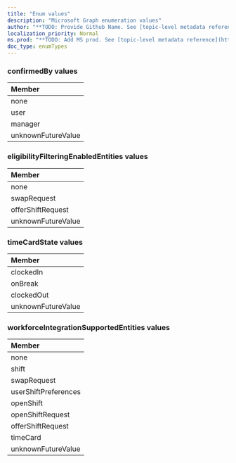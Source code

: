 ```yaml
---
title: "Enum values"
description: "Microsoft Graph enumeration values"
author: "**TODO: Provide Github Name. See [topic-level metadata reference](https://msgo.azurewebsites.net/add/document/guidelines/metadata.html#topic-level-metadata)**"
localization_priority: Normal
ms.prod: "**TODO: Add MS prod. See [topic-level metadata reference](https://msgo.azurewebsites.net/add/document/guidelines/metadata.html#topic-level-metadata)**"
doc_type: enumTypes
---
```


### confirmedBy values 



|Member|
|:---|
|none|
|user|
|manager|
|unknownFutureValue|

### eligibilityFilteringEnabledEntities values 



|Member|
|:---|
|none|
|swapRequest|
|offerShiftRequest|
|unknownFutureValue|

### timeCardState values 



|Member|
|:---|
|clockedIn|
|onBreak|
|clockedOut|
|unknownFutureValue|

### workforceIntegrationSupportedEntities values 



|Member|
|:---|
|none|
|shift|
|swapRequest|
|userShiftPreferences|
|openShift|
|openShiftRequest|
|offerShiftRequest|
|timeCard|
|unknownFutureValue|

